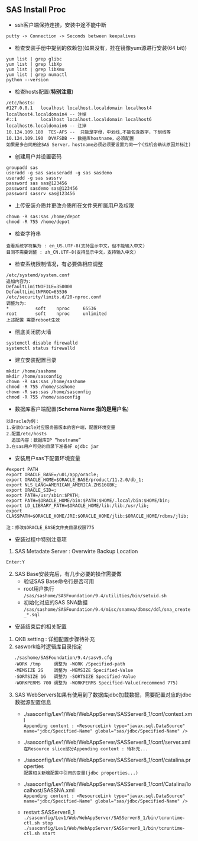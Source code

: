## SAS Install Proc

- ssh客户端保持连接，安装中途不能中断
```
putty -> Connection -> Seconds between keepalives
```

- 检查安装手册中提到的依赖包(如果没有，挂在镜像yum源进行安装(64 bit))
```shell
yum list | grep glibc
yum list | grep libXp
yum list | grep libXmu
yum list | grep numactl
python --version
```

- 检查hosts配置(**特别注意**)
```
/etc/hosts:
#127.0.0.1   localhost localhost.localdomain localhost4 localhost4.localdomain4 -- 注掉
#::1         localhost localhost.localdomain localhost6 localhost6.localdomain6 -- 注掉
10.124.109.180  TES-AFS --  只能是字母，中划线,不能包含数字，下划线等
10.124.109.190  DVAFSDB -- 数据库hostname，必须配置
如果是多台同用途SAS Server，hostname必须必须要设置为同一个(找机会确认原因并标注)
```

- 创建用户并设置密码
```shell
groupadd sas
useradd -g sas sasuseradd -g sas sasdemo
useradd -g sas sassrv
password sas sas@123456
password sasdemo sas@123456
password sassrv sas@123456
```

- 上传安装介质并更改介质所在文件夹所属用户及权限
```
chown -R sas:sas /home/depot
chmod -R 755 /home/depot
```
- 检查字符串
```
查看系统字符集为 : en_US.UTF-8(支持显示中文，但不能输入中文)
目测不需要调整 : zh_CN.UTF-8(支持显示中文，支持输入中文)
```

- 检查系统限制情况，有必要做相应调整
```
/etc/systemd/system.conf
追加内容为:
DefaultLimitNOFILE=350000
DefaultLimitNPROC=65536
/etc/security/limits.d/20-nproc.conf
调整为为:
*          soft    nproc     65536
root       soft    nproc     unlimited
上述配置 需要reboot生效
```

- 彻底关闭防火墙
```shell
systemctl disable firewalld
systemctl status firewalld
```

- 建立安装配置目录
```shell
mkdir /home/sashome
mkdir /home/sasconfig
chown -R sas:sas /home/sashome
chmod -R 755 /home/sashome
chown -R sas:sas /home/sasconfig
chmod -R 755 /home/sasconfig
```

- 数据库客户端配置(**Schema Name 指的是用户名**)
```
以Oracle为例：
1.安装Oracle对应服务器版本的客户端，配置环境变量
2.配置/etc/hosts
  追加内容：数据库IP “hostname”
3.在sas用户可见的目录下准备好 ojdbc jar
```

- 安装用户sas下配置环境变量
```shell
#export PATH
export ORACLE_BASE=/u01/app/oracle;
export ORACLE_HOME=$ORACLE_BASE/product/11.2.0/db_1;
export NLS_LANG=AMERICAN_AMERICA.ZHS16GBK;
export ORACLE_SID=;
export PATH=/usr/sbin:$PATH;
export PATH=$ORACLE_HOME/bin:$PATH:$HOME/.local/bin:$HOME/bin;
export LD_LIBRARY_PATH=$ORACLE_HOME/lib:/lib:/usr/lib;
export CLASSPATH=$ORACLE_HOME/JRE:$ORACLE_HOME/jlib:$ORACLE_HOME/rdbms/jlib;
```
`注：修改$ORACLE_BASE文件夹目录权限775`

- 安装过程中特别注意项
1. SAS Metadate Server : Overwirte Backup Location

`Enter:Y`

2. SAS Base安装完后，有几步必要的操作需要做
	- 验证SAS Base命令行是否可用
	- root用户执行 `/sas/sashome/SASFoundation/9.4/utilities/bin/setuid.sh`
	- 初始化对应的SAS SNA数据 `/sas/sashome/SASFoundation/9.4/misc/snamva/dbmsc/ddl/sna_create_*.sql`

- 安装结束后的相关配置

1. QKB setting : 详细配置步骤待补充
2. saswork临时逻辑库目录指定
```
   ./sashome/SASFoundation/9.4/sasv9.cfg
   -WORK /tmp     调整为 -WORK /Specified-path
   -MEMSIZE 2G    调整为 -MEMSIZE Specified-Value
   -SORTSIZE 1G   调整为 -SORTSIZE Specified-Value
   -WORKPERMS 700 调整为 -WORKPERMS Specified-Value(recommend 775)
```
3. SAS WebServers如果有使用到了数据库jdbc加载数据，需要配置对应的jdbc数据源配置信息
   - ./sasconfig/Lev1/Web/WebAppServer/SASServer8_1/conf/context.xml  
   `Appending content : <ResourceLink type="javax.sql.DataSource" name="jdbc/Specified-Name" global="sas/jdbc/Specified-Name" />`
   - ./sasconfig/Lev1/Web/WebAppServer/SASServer8_1/conf/server.xml  
   `在Resource slice部分Appending content : 待补充...`
   
   - ./sasconfig/Lev1/Web/WebAppServer/SASServer8_1/conf/catalina.properties  
   `配置相关新增配置中引用的变量(jdbc properties...)`
   - ./sasconfig/Lev1/Web/WebAppServer/SASServer8_1/conf/Catalina/localhost/SASSNA.xml  
   `Appending content : <ResourceLink type="javax.sql.DataSource" name="jdbc/Specified-Name" global="sas/jdbc/Specified-Name" />`
   - restart SASServer8_1  
   `./sasconfig/Lev1/Web/WebAppServer/SASServer8_1/bin/tcruntime-ctl.sh stop`
   `./sasconfig/Lev1/Web/WebAppServer/SASServer8_1/bin/tcruntime-ctl.sh start`
